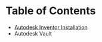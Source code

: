 <!-- TITLE: Software Installation and Tutorials -->
<!-- SUBTITLE: Articles about installation procedures and basic tutorials for the various softwares used by the mechanical team -->

# Table of Contents
* [Autodesk Inventor Installation](./autodesk-inventor-installation)
* Autodesk Vault